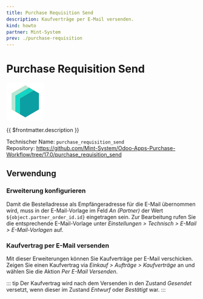 ```yaml
---
title: Purchase Requisition Send
description: Kaufverträge per E-Mail versenden.
kind: howto
partner: Mint-System
prev: ./purchase-requisition
---
```

# Purchase Requisition Send
![icon_oms_box](attachments/icons_odoo_mint_system.png)

{{ $frontmatter.description }}

Technischer Name: `purchase_requisition_send`\
Repository: <https://github.com/Mint-System/Odoo-Apps-Purchase-Workflow/tree/17.0/purchase_requisition_send>

## Verwendung

### Erweiterung konfigurieren

Damit die Bestelladresse als Empfängeradresse für die E-Mail übernommen wird,  muss in der E-Mail-Vorlage im Feld  *An (Partner)* der Wert `${object.partner_order_id.id}` eingetragen sein. Zur Bearbeitung rufen Sie die entsprechende E-Mail-Vorlage unter *Einstellungen > Technisch > E-Mail > E-Mail-Vorlagen* auf.

### Kaufvertrag per E-Mail versenden

Mit dieser Erweiterungen können Sie Kaufverträge per E-Mail verschicken. Zeigen Sie einen Kaufvertrag via *Einkauf > Aufträge > Kaufverträge* an und wählen Sie die Aktion *Per E-Mail Versenden*.

::: tip
Der Kaufvertrag wird nach dem Versenden in den Zustand *Gesendet* versetzt, wenn dieser im Zustand *Entwurf* oder *Bestätigt* war.
:::
